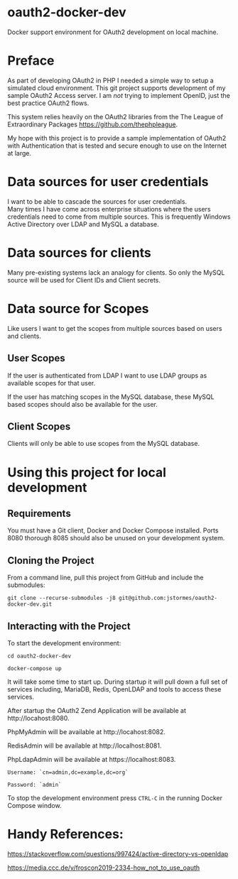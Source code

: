 # oauth2-docker-dev

Docker support environment for OAuth2 development on local machine.

# Preface 

As part of developing OAuth2 in PHP I needed a simple way to setup a
simulated cloud environment.  This git project supports development
of my sample OAuth2 Access server.  I am *not* trying to implement 
OpenID, just the best practice OAuth2 flows.

This system relies heavily on the OAuth2 libraries from the The League 
of Extraordinary Packages https://github.com/thephpleague.

My hope with this project is to provide a sample implementation of 
OAuth2 with Authentication that is tested and secure enough to use 
on the Internet at large. 

# Data sources for user credentials

I want to be able to cascade the sources for user credentials.  
Many times I have come across enterprise situations where the users
credentials need to come from multiple sources.  This is frequently 
Windows Active Directory over LDAP and MySQL a database.

# Data sources for clients

Many pre-existing systems lack an analogy for clients. So only 
the MySQL source will be used for Client IDs and Client secrets. 

# Data source for Scopes

Like users I want to get the scopes from multiple sources based on 
users and clients.  

## User Scopes

If the user is authenticated from LDAP I want to use LDAP groups
as available scopes for that user.

If the user has matching scopes in the MySQL database, these MySQL 
based scopes should also be available for the user.

## Client Scopes 

Clients will only be able to use scopes from the MySQL database.

# Using this project for local development

## Requirements

You must have a Git client, Docker and Docker Compose installed.
Ports 8080 thorough 8085 should also be unused on your development 
system.

## Cloning the Project

From a command line, pull this project from GitHub and include the 
submodules:

`git clone --recurse-submodules -j8 git@github.com:jstormes/oauth2-docker-dev.git`

## Interacting with the Project

To start the development environment:

`cd oauth2-docker-dev`

`docker-compose up`

It will take some time to start up.  During startup it will pull down a full
set of services including, MariaDB, Redis, OpenLDAP and tools to access 
these services.

After startup the OAuth2 Zend Application will be available at 
http://locahost:8080.

PhpMyAdmin will be available at http://locahost:8082.

RedisAdmin will be available at http://localhost:8081.

PhpLdapAdmin will be available at https://localhost:8083.

    Username: `cn=admin,dc=example,dc=org`

    Password: `admin`

To stop the development environment press `CTRL-C` in the running Docker Compose window. 
    
# Handy References:

https://stackoverflow.com/questions/997424/active-directory-vs-openldap

https://media.ccc.de/v/froscon2019-2334-how_not_to_use_oauth